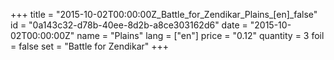 +++
title = "2015-10-02T00:00:00Z_Battle_for_Zendikar_Plains_[en]_false"
id = "0a143c32-d78b-40ee-8d2b-a8ce303162d6"
date = "2015-10-02T00:00:00Z"
name = "Plains"
lang = ["en"]
price = "0.12"
quantity = 3
foil = false
set = "Battle for Zendikar"
+++
